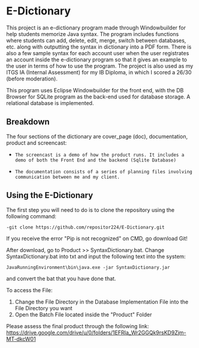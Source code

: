 # E-Dictionary
This project is an e-dictionary program made through Windowbuilder for help students memorize Java syntax. The program includes functions where students can add, delete, edit, merge, switch between databases, etc. along with outputting the syntax in dictionary into a PDF form. There is also a few sample syntax for each account user when the user registrates an account inside the e-dictionary program so that it gives an example to the user in terms of how to use the program. The project is also used as my ITGS IA (Internal Assessment) for my IB Diploma, in which I scored a 26/30 (before moderation).

This program uses Eclipse Windowbuilder for the front end, with the DB Browser for SQLite program as the back-end used for database storage. A relational database is implemented.

## Breakdown

The four sections of the dictionary are cover_page (doc), documentation, product and screencast:

- `The screencast is a demo of how the product runs. It includes a demo of both the Front End and the backend (Sqlite Database)`
  
- `The documentation consists of a series of planning files involving communication between me and my client.`

## Using the E-Dictionary

The first step you will need to do is to clone the repository using the following command:

`-git clone https://github.com/repositor224/E-Dictionary.git`

If you receive the error "Pip is not recognized" on CMD, go download Git!

After download, go to Product >> SyntaxDictionary.bat. Change SyntaxDictionary.bat into txt and input the following text into the system:

`JavaRunningEnvironment\bin\java.exe -jar SyntaxDictionary.jar`

and convert the bat that you have done that.



To access the File:

1. Change the File Directory in the Database Implementation File into the File Directory you want
2. Open the Batch File located inside the "Product" Folder

Please assess the final product through the following link: https://drive.google.com/drive/u/0/folders/1EFRIa_Wr2GGQk9rsKD9Zjm-MT-dkcW01

